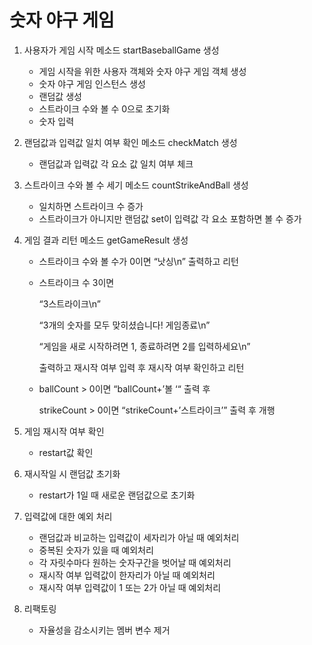 # 숫자 야구 게임

1. 사용자가 게임 시작 메소드 startBaseballGame 생성
    - 게임 시작을 위한 사용자 객체와 숫자 야구 게임 객체 생성
    - 숫자 야구 게임 인스턴스 생성
    - 랜덤값 생성
    - 스트라이크 수와 볼 수 0으로 초기화
    - 숫자 입력
2. 랜덤값과 입력값 일치 여부 확인 메소드 checkMatch 생성
    - 랜덤값과 입력값 각 요소 값 일치 여부 체크
3. 스트라이크 수와 볼 수 세기 메소드 countStrikeAndBall 생성
    - 일치하면 스트라이크 수 증가
    - 스트라이크가 아니지만 랜덤값 set이 입력값 각 요소 포함하면 볼 수 증가
4. 게임 결과 리턴 메소드 getGameResult 생성
    - 스트라이크 수와 볼 수가 0이면 “낫싱\n” 출력하고 리턴
    - 스트라이크 수 3이면

      “3스트라이크\n”

      “3개의 숫자를 모두 맞히셨습니다! 게임종료\n”

      “게임을 새로 시작하려면 1, 종료하려면 2를 입력하세요\n”

      출력하고 재시작 여부 입력 후 재시작 여부 확인하고 리턴

    - ballCount > 0이면 “ballCount+’볼 ‘“ 출력 후

      strikeCount > 0이면 “strikeCount+’스트라이크’” 출력 후 개행

5. 게임 재시작 여부 확인
    - restart값 확인
6. 재시작일 시 랜덤값 초기화
    - restart가 1일 때 새로운 랜덤값으로 초기화
7. 입력값에 대한 예외 처리
    - 랜덤값과 비교하는 입력값이 세자리가 아닐 때 예외처리
    - 중복된 숫자가 있을 때 예외처리
    - 각 자릿수마다 원하는 숫자구간을 벗어날 때 예외처리
    - 재시작 여부 입력값이 한자리가 아닐 때 예외처리
    - 재시작 여부 입력값이 1 또는 2가 아닐 때 예외처리
8. 리팩토링
   - 자율성을 감소시키는 멤버 변수 제거